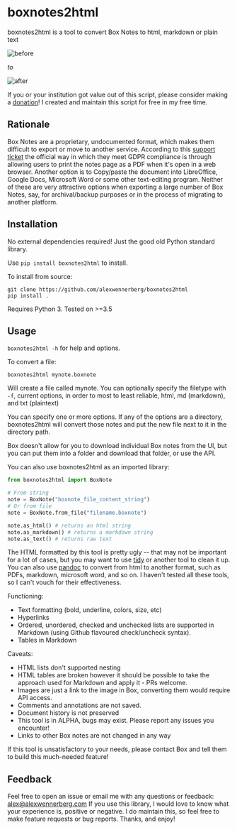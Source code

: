 # boxnotes2html

boxnotes2html is a tool to convert Box Notes to html, markdown or plain text

![before](img/before.png)

*to*

![after](img/after.png)

If you or your institution got value out of this script, please consider making
a [donation](https://www.patreon.com/alexwennerberg)! I created and
maintain this script for free in my free time.

## Rationale

Box Notes are a proprietary, undocumented format, which makes them difficult to
export or move to another service. According to this [support
ticket](https://community.box.com/t5/Desktop-and-Mobile-Forum/Exporting-Box-Notes/td-p/14834)
the official way in which they meet GDPR compliance is through allowing users
to print the notes page as a PDF when it's open in a web browser.  Another
option is to Copy/paste the document into LibreOffice, Google Docs, Microsoft
Word or some other text-editing program. Neither of these are very attractive
options when exporting a large number of Box Notes, say, for archival/backup
purposes or in the process of migrating to another platform.


## Installation

No external dependencies required! Just the good old Python standard library.

Use `pip install boxnotes2html` to install.

To install from source:

```
git clone https://github.com/alexwennerberg/boxnotes2html
pip install .
```

Requires Python 3. Tested on >=3.5

## Usage

`boxnotes2html -h` for help and options.

To convert a file:

`boxnotes2html mynote.boxnote`

Will create a file called mynote. You can optionally specify the filetype with `-f`, current options, in order to most to least reliable, html, md (markdown), and txt (plaintext)

You can specify one or more options. If any of the options are a directory, boxnotes2html will convert those notes and put the new file next to it in the directory path.

Box doesn't allow for you to download individual Box notes from the UI, but you can put them into a folder and download that folder, or use the API.

You can also use boxnotes2html as an imported library:

```python
from boxnotes2html import BoxNote

# From string
note = BoxNote("boxnote_file_content_string")
# Or from file
note = BoxNote.from_file("filename.boxnote")

note.as_html() # returns an html string
note.as_markdown() # returns a markdown string
note.as_text() # returns raw text
```

The HTML formatted by this tool is pretty ugly -- that may not be important for a lot of cases, but you may want to use [tidy](http://www.html-tidy.org/) or another tool to clean it up. You can also use [pandoc](https://pandoc.org/) to convert from html to another format, such as PDFs, markdown, microsoft word, and so on. I haven't tested all these tools, so I can't vouch for their effectiveness.


Functioning:
* Text formatting (bold, underline, colors, size, etc)
* Hyperlinks
* Ordered, unordered, checked and unchecked lists are supported in Markdown (using Github flavoured check/uncheck syntax).
* Tables in Markdown

Caveats:
* HTML lists don't supported nesting
* HTML tables are broken however it should be possible to take the approach used for Markdown and apply it - PRs welcome.
* Images are just a link to the image in Box, converting them would require API access.
* Comments and annotations are not saved.
* Document history is not preserved
* This tool is in ALPHA, bugs may exist. Please report any issues you encounter!
* Links to other Box notes are not changed in any way

If this tool is unsatisfactory to your needs, please contact Box and tell them to build this much-needed feature!


## Feedback

Feel free to open an issue or email me with any questions or feedback: alex@alexwennerberg.com If you use this library, I would love to know what your experience is, positive or negative. I do maintain this, so feel free to make feature requests or bug reports. Thanks, and enjoy!
